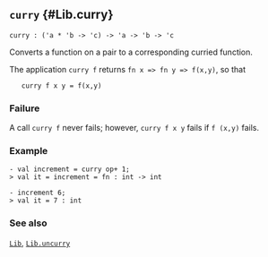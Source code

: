 ## `curry` {#Lib.curry}


```
curry : ('a * 'b -> 'c) -> 'a -> 'b -> 'c
```



Converts a function on a pair to a corresponding curried function.


The application `curry f` returns `fn x => fn y => f(x,y)`, so that
    
       curry f x y = f(x,y)
    



### Failure

A call `curry f` never fails; however, `curry f x y` fails if `f (x,y)`
fails.

### Example

    
    - val increment = curry op+ 1;
    > val it = increment = fn : int -> int
    
    - increment 6;
    > val it = 7 : int
    



### See also

[`Lib`](#Lib), [`Lib.uncurry`](#Lib.uncurry)

